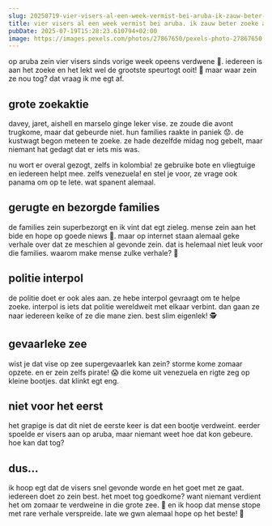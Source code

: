 ```yaml
---
slug: 20250719-vier-visers-al-een-week-vermist-bei-aruba-ik-zauw-beter-zoeke-als-ik-hun-was
title: vier visers al een week vermist bei aruba. ik zauw beter zoeke als ik hun was
pubDate: 2025-07-19T15:28:23.610794+02:00
image: https://images.pexels.com/photos/27867650/pexels-photo-27867650.jpeg?auto=compress&cs=tinysrgb&dpr=2&h=650&w=940
---
```

op aruba zein vier visers sinds vorige week opeens verdwene 🌊. iedereen is aan het zoeke en het lekt wel de grootste speurtogt ooit! 🚤 maar waar zein ze nou tog? dat vraag ik me egt af.

## grote zoekaktie

davey, jaret, aishell en marselo ginge leker vise. ze zoude die avont trugkome, maar dat gebeurde niet. hun families raakte in paniek 😟. de kustwagt begon meteen te zoeke. ze hade dezelfde midag nog gebelt, maar niemant hat gedagt dat er iets mis was.

nu wort er overal gezogt, zelfs in kolombia!  ze gebruike bote en vliegtuige en iedereen helpt mee. zelfs venezuela! en stel je voor, ze vrage ook panama om op te lete. wat spanent alemaal.

## gerugte en bezorgde families

de families zein superbezorgt en ik vint dat egt zieleg. mense zein aan het bide en hope op goede niews 🙏. maar op internet staan alemaal geke verhale over dat ze meschien al gevonde zein. dat is helemaal niet leuk voor die families. waarom make mense zulke verhale? 🤔

## politie  interpol

de politie doet er ook ales aan. ze hebe interpol gevraagt om te helpe zoeke. interpol is iets dat politie wereldweit met elkaar verbint. dan gaan ze naar iedereen keike of ze die mane zien. best slim eigenlek! 🕵

## gevaarleke zee

wist je dat vise op zee supergevaarlek kan zein? storme kome zomaar opzete. en er zein zelfs pirate! 😱 die kome uit venezuela en rigte zeg op kleine bootjes. dat klinkt egt eng.

## niet voor het eerst

het grapige is dat dit niet de eerste keer is dat een bootje verdweint. eerder spoelde er visers aan op aruba, maar niemant weet hoe dat kon gebeure. hoe kan dat tog?

## dus...

ik hoop egt dat de visers snel gevonde worde en het goet met ze gaat. iedereen doet zo zein best. het moet tog goedkome? want niemant verdient het om zomaar te verdweine in die grote zee. 🌊 en ik hoop dat mense stope met rare verhale verspreide. late we gwn alemaal hope op het beste! 💞
